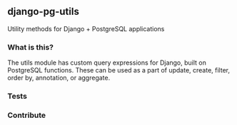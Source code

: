## django-pg-utils
Utility methods for Django + PostgreSQL applications

### What is this?
The utils module has custom query expressions for Django, built on
PostgreSQL functions. These can be used as a part of update, create,
filter, order by, annotation, or aggregate.

### Tests


### Contribute
